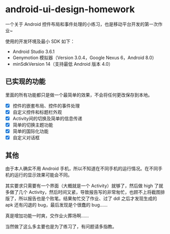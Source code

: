 # android-ui-design-homework

一个关于 Android 控件布局和事件处理的小练习，也是移动平台开发的第一次作业~

使用的开发环境及最小 SDK 如下：

- Android Studio 3.6.1
- Genymotion 模拟器（Version 3.0.4，Google Nexus 6，Android 8.0）
- minSdkVersion 14（支持最低 Android 版本 4.0）

## 已实现的功能

里面的所有功能都只是做一个最简单的效果，不会将任何更改保存到本地。

- [x] 控件的嵌套布局、控件的事件处理
- [x] 自定义控件和标题栏外观
- [x] Activity间的切换及简单的信息传递
- [x] 简单的切换主题功能
- [x] 简单的国际化功能
- [x] 自定义对话框

## 其他

由于本人确实不用 Android 手机，所以不知道在不同手机的运行情况。在不同手机的运行的显示效果可能会不同。

其实要求只需要有一个界面（大概就是一个 Activity）就够了，然后做 high 了就多做了几个 Activity，然后时间又紧，导致报告写的非常匆忙，也顾不上将截图排版了，所以报告也是个败笔。结果匆忙交了作业、过了 ddl 之后才发现生成的 apk 还有闪退的 bug，最后发现是个很蠢的 bug……

真是增加功能一时爽，交作业火葬场啊……

当然做了这么多主要也是为了练习了，有问题请多指教。